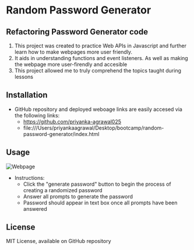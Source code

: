 # Random Password Generator
## Refactoring Password Generator code

1. This project was created to practice Web APIs in Javascript and further learn how to make webpages more user friendly.
2. It aids in understanding functions and event listeners. As well as making the webpage more user-firendly and accesible
3. This project allowed me to truly comprehend the topics taught during lessons

## Installation

+ GitHub repository and deployed weboage links are easily accesed via the following links:
    + https://github.com/priyanka-agrawal025
    + file:///Users/priyankaagrawal/Desktop/bootcamp/random-password-generator/index.html

## Usage

![Webpage](assets/deployed-webpage.png.png)

+ Instructions:
    + Click the "generate password" button to begin the process of creating a randomized password
    + Answer all prompts to generate the password
    + Password should appear in text box once all prompts have been answered

## License

MIT License, available on GitHub repository
